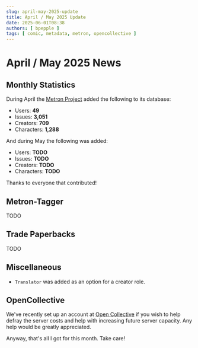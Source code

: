 ```yaml
---
slug: april-may-2025-update
title: April / May 2025 Update
date: 2025-06-01T08:38
authors: [ bpepple ]
tags: [ comic, metadata, metron, opencollective ]
---
```


# April / May 2025 News

## Monthly Statistics

During April the [Metron Project](https://metron.cloud/) added the following to its database:

- Users: **49**
- Issues: **3,051**
- Creators: **709**
- Characters: **1,288**

And during May the following was added:

- Users: **TODO**
- Issues: **TODO**
- Creators: **TODO**
- Characters: **TODO**

Thanks to everyone that contributed!

## Metron-Tagger

TODO

## Trade Paperbacks

TODO

## Miscellaneous

- `Translator` was added as an option for a creator role.

## OpenCollective

We've recently set up an account at [Open Collective](https://opencollective.com/metron) if you wish to help defray the
server costs and help with increasing future server capacity. Any help would be greatly appreciated.

Anyway, that's all I got for this month. Take care!

